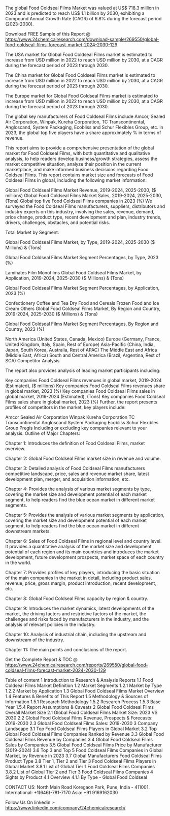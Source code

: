 The global Food Coldseal Films Market was valued at US$ 718.3 million in 2023 and is predicted to reach US$ 1.1 billion by 2030, exhibiting a Compound Annual Growth Rate (CAGR) of 6.8% during the forecast period (2023-2030).

Download FREE Sample of this Report @ https://www.24chemicalresearch.com/download-sample/269550/global-food-coldseal-films-forecast-market-2024-2030-129

The USA market for Global Food Coldseal Films market is estimated to increase from USD million in 2022 to reach USD million by 2030, at a CAGR during the forecast period of 2023 through 2030.

The China market for Global Food Coldseal Films market is estimated to increase from USD million in 2022 to reach USD million by 2030, at a CAGR during the forecast period of 2023 through 2030.

The Europe market for Global Food Coldseal Films market is estimated to increase from USD million in 2022 to reach USD million by 2030, at a CAGR during the forecast period of 2023 through 2030.

The global key manufacturers of Food Coldseal Films include Amcor, Sealed Air Corporation, Winpak, Kureha Corporation, TC Transcontinental, Angloscand, System Packaging, Ecobliss and Schur Flexibles Group, etc. in 2023, the global top five players have a share approximately % in terms of revenue.

This report aims to provide a comprehensive presentation of the global market for Food Coldseal Films, with both quantitative and qualitative analysis, to help readers develop business/growth strategies, assess the market competitive situation, analyze their position in the current marketplace, and make informed business decisions regarding Food Coldseal Films. This report contains market size and forecasts of Food Coldseal Films in global, including the following market information:

Global Food Coldseal Films Market Revenue, 2019-2024, 2025-2030, ($ millions)
Global Food Coldseal Films Market Sales, 2019-2024, 2025-2030, (Tons)
Global top five Food Coldseal Films companies in 2023 (%)
We surveyed the Food Coldseal Films manufacturers, suppliers, distributors and industry experts on this industry, involving the sales, revenue, demand, price change, product type, recent development and plan, industry trends, drivers, challenges, obstacles, and potential risks.

Total Market by Segment:

Global Food Coldseal Films Market, by Type, 2019-2024, 2025-2030 ($ Millions) & (Tons)

Global Food Coldseal Films Market Segment Percentages, by Type, 2023 (%)

Laminates Film
Monofilms
Global Food Coldseal Films Market, by Application, 2019-2024, 2025-2030 ($ Millions) & (Tons)

Global Food Coldseal Films Market Segment Percentages, by Application, 2023 (%)

Confectionery
Coffee and Tea
Dry Food and Cereals
Frozen Food and Ice Cream
Others
Global Food Coldseal Films Market, By Region and Country, 2019-2024, 2025-2030 ($ Millions) & (Tons)

Global Food Coldseal Films Market Segment Percentages, By Region and Country, 2023 (%)

North America (United States, Canada, Mexico)
Europe (Germany, France, United Kingdom, Italy, Spain, Rest of Europe)
Asia-Pacific (China, India, Japan, South Korea, Australia, Rest of APAC)
The Middle East and Africa (Middle East, Africa)
South and Central America (Brazil, Argentina, Rest of SCA)
Competitor Analysis

The report also provides analysis of leading market participants including:

Key companies Food Coldseal Films revenues in global market, 2019-2024 (Estimated), ($ millions)
Key companies Food Coldseal Films revenues share in global market, 2023 (%)
Key companies Food Coldseal Films sales in global market, 2019-2024 (Estimated), (Tons)
Key companies Food Coldseal Films sales share in global market, 2023 (%)
Further, the report presents profiles of competitors in the market, key players include:

Amcor
Sealed Air Corporation
Winpak
Kureha Corporation
TC Transcontinental
Angloscand
System Packaging
Ecobliss
Schur Flexibles Group
Pregis
Including or excluding key companies relevant to your analysis.
Outline of Major Chapters:

Chapter 1: Introduces the definition of Food Coldseal Films, market overview.

Chapter 2: Global Food Coldseal Films market size in revenue and volume.

Chapter 3: Detailed analysis of Food Coldseal Films manufacturers competitive landscape, price, sales and revenue market share, latest development plan, merger, and acquisition information, etc.

Chapter 4: Provides the analysis of various market segments by type, covering the market size and development potential of each market segment, to help readers find the blue ocean market in different market segments.

Chapter 5: Provides the analysis of various market segments by application, covering the market size and development potential of each market segment, to help readers find the blue ocean market in different downstream markets.

Chapter 6: Sales of Food Coldseal Films in regional level and country level. It provides a quantitative analysis of the market size and development potential of each region and its main countries and introduces the market development, future development prospects, market space of each country in the world.

Chapter 7: Provides profiles of key players, introducing the basic situation of the main companies in the market in detail, including product sales, revenue, price, gross margin, product introduction, recent development, etc.

Chapter 8: Global Food Coldseal Films capacity by region & country.

Chapter 9: Introduces the market dynamics, latest developments of the market, the driving factors and restrictive factors of the market, the challenges and risks faced by manufacturers in the industry, and the analysis of relevant policies in the industry.

Chapter 10: Analysis of industrial chain, including the upstream and downstream of the industry.

Chapter 11: The main points and conclusions of the report.

Get the Complete Report & TOC @ https://www.24chemicalresearch.com/reports/269550/global-food-coldseal-films-forecast-market-2024-2030-129

Table of content
1 Introduction to Research & Analysis Reports
1.1 Food Coldseal Films Market Definition
1.2 Market Segments
1.2.1 Market by Type
1.2.2 Market by Application
1.3 Global Food Coldseal Films Market Overview
1.4 Features & Benefits of This Report
1.5 Methodology & Sources of Information
1.5.1 Research Methodology
1.5.2 Research Process
1.5.3 Base Year
1.5.4 Report Assumptions & Caveats
2 Global Food Coldseal Films Overall Market Size
2.1 Global Food Coldseal Films Market Size: 2023 VS 2030
2.2 Global Food Coldseal Films Revenue, Prospects & Forecasts: 2019-2030
2.3 Global Food Coldseal Films Sales: 2019-2030
3 Company Landscape
3.1 Top Food Coldseal Films Players in Global Market
3.2 Top Global Food Coldseal Films Companies Ranked by Revenue
3.3 Global Food Coldseal Films Revenue by Companies
3.4 Global Food Coldseal Films Sales by Companies
3.5 Global Food Coldseal Films Price by Manufacturer (2019-2024)
3.6 Top 3 and Top 5 Food Coldseal Films Companies in Global Market, by Revenue in 2023
3.7 Global Manufacturers Food Coldseal Films Product Type
3.8 Tier 1, Tier 2 and Tier 3 Food Coldseal Films Players in Global Market
3.8.1 List of Global Tier 1 Food Coldseal Films Companies
3.8.2 List of Global Tier 2 and Tier 3 Food Coldseal Films Companies
4 Sights by Product
4.1 Overview
4.1.1 By Type - Global Food Coldseal

CONTACT US:
North Main Road Koregaon Park, Pune, India - 411001.
International: +1(646)-781-7170
Asia: +91 9169162030

Follow Us On linkedin :- https://www.linkedin.com/company/24chemicalresearch/

